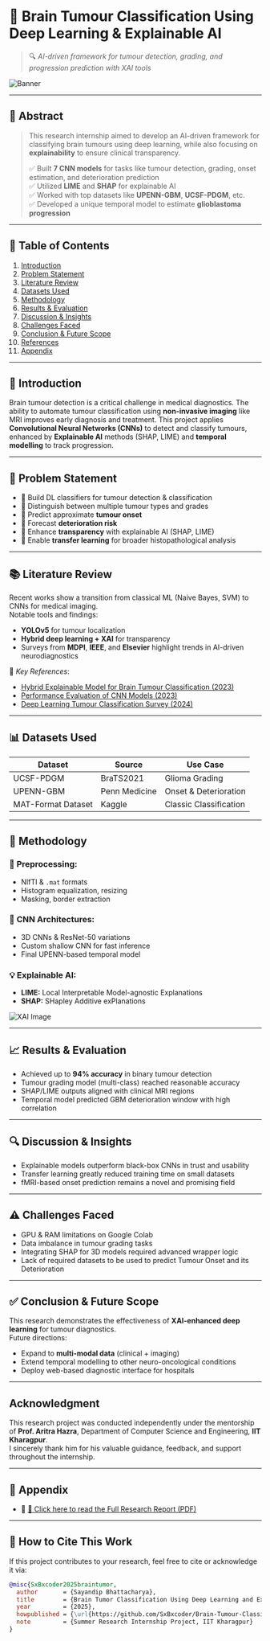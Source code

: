 # 🧠 **Brain Tumour Classification Using Deep Learning & Explainable AI**
> 🔍 *AI-driven framework for tumour detection, grading, and progression prediction with XAI tools*

![Banner](https://images.unsplash.com/photo-1581092334469-4c50f3b2d25c?auto=format&fit=crop&w=1350&q=80) 

---

## 🔬 **Abstract**
> This research internship aimed to develop an AI-driven framework for classifying brain tumours using deep learning, while also focusing on **explainability** to ensure clinical transparency.  
>
> ✅ Built **7 CNN models** for tasks like tumour detection, grading, onset estimation, and deterioration prediction  
> ✅ Utilized **LIME** and **SHAP** for explainable AI  
> ✅ Worked with top datasets like **UPENN-GBM**, **UCSF-PDGM**, etc.  
> ✅ Developed a unique temporal model to estimate **glioblastoma progression**

---

## 📁 **Table of Contents**
1. [Introduction](#introduction)
2. [Problem Statement](#problem-statement)
3. [Literature Review](#literature-review)
4. [Datasets Used](#datasets-used)
5. [Methodology](#methodology)
6. [Results & Evaluation](#results--evaluation)
7. [Discussion & Insights](#discussion--insights)
8. [Challenges Faced](#challenges-faced)
9. [Conclusion & Future Scope](#conclusion--future-scope)
10. [References](#references)
11. [Appendix](#appendix)

---

## 📌 __**Introduction**__

Brain tumour detection is a critical challenge in medical diagnostics. The ability to automate tumour classification using **non-invasive imaging** like MRI improves early diagnosis and treatment. This project applies **Convolutional Neural Networks (CNNs)** to detect and classify tumours, enhanced by **Explainable AI** methods (SHAP, LIME) and **temporal modelling** to track progression.

---

## 🎯 __**Problem Statement**__

- 🔹 Build DL classifiers for tumour detection & classification  
- 🔹 Distinguish between multiple tumour types and grades  
- 🔹 Predict approximate **tumour onset**  
- 🔹 Forecast **deterioration risk**  
- 🔹 Enhance **transparency** with explainable AI (SHAP, LIME)  
- 🔹 Enable **transfer learning** for broader histopathological analysis

---

## 📚 __**Literature Review**__

Recent works show a transition from classical ML (Naive Bayes, SVM) to CNNs for medical imaging.  
Notable tools and findings:

- **YOLOv5** for tumour localization  
- **Hybrid deep learning + XAI** for transparency  
- Surveys from **MDPI**, **IEEE**, and **Elsevier** highlight trends in AI-driven neurodiagnostics

📖 _Key References_:
- [Hybrid Explainable Model for Brain Tumour Classification (2023)](https://bmcmedinformdecismak.biomedcentral.com/articles/10.1186/s12911-023-02114-6)  
- [Performance Evaluation of CNN Models (2023)](https://pmc.ncbi.nlm.nih.gov/articles/PMC10453020/)  
- [Deep Learning Tumour Classification Survey (2024)](https://www.sciencedirect.com/science/article/pii/S1746809424008322)  

---

## 📊 __**Datasets Used**__

| Dataset | Source | Use Case |
|--------|--------|-----------|
| UCSF-PDGM | BraTS2021 | Glioma Grading |
| UPENN-GBM | Penn Medicine | Onset & Deterioration |
| MAT-Format Dataset | Kaggle | Classic Classification |

---

## 🧠 __**Methodology**__

### 🧹 **Preprocessing:**
- NIfTI & `.mat` formats
- Histogram equalization, resizing
- Masking, border extraction

### 🧠 **CNN Architectures:**
- 3D CNNs & ResNet-50 variations  
- Custom shallow CNN for fast inference  
- Final UPENN-based temporal model

### 💡 **Explainable AI:**
- **LIME:** Local Interpretable Model-agnostic Explanations  
- **SHAP:** SHapley Additive exPlanations  

![XAI Image](https://miro.medium.com/v2/resize:fit:1400/1*tPrfVu8YEdBMFvDYKPMgDQ.png)

---

## 📈 __**Results & Evaluation**__

- Achieved up to **94% accuracy** in binary tumour detection  
- Tumour grading model (multi-class) reached reasonable accuracy  
- SHAP/LIME outputs aligned with clinical MRI regions  
- Temporal model predicted GBM deterioration window with high correlation

---

## 🔍 __**Discussion & Insights**__

- Explainable models outperform black-box CNNs in trust and usability  
- Transfer learning greatly reduced training time on small datasets  
- fMRI-based onset prediction remains a novel and promising field  

---

## ⚠️ __**Challenges Faced**__

- GPU & RAM limitations on Google Colab  
- Data imbalance in tumour grading tasks  
- Integrating SHAP for 3D models required advanced wrapper logic
- Lack of required datasets to be used to predict Tumour Onset and its Deterioration

---

## ✅ __**Conclusion & Future Scope**__

This research demonstrates the effectiveness of **XAI-enhanced deep learning** for tumour diagnostics.  
Future directions:
- Expand to **multi-modal data** (clinical + imaging)  
- Extend temporal modelling to other neuro-oncological conditions  
- Deploy web-based diagnostic interface for hospitals

---

## Acknowledgment

This research project was conducted independently under the mentorship of **Prof. Aritra Hazra**, Department of Computer Science and Engineering, **IIT Kharagpur**.  
I sincerely thank him for his valuable guidance, feedback, and support throughout the internship.

---

## 📎 **Appendix**

- 📄 [📘 Click here to read the Full Research Report (PDF)](./Internship-Report.pdf)

---

## 📌 **How to Cite This Work**

If this project contributes to your research, feel free to cite or acknowledge it via:

```bibtex
@misc{SxBxcoder2025braintumor,
  author       = {Sayandip Bhattacharya},
  title        = {Brain Tumor Classification Using Deep Learning and Explainable AI},
  year         = {2025},
  howpublished = {\url{https://github.com/SxBxcoder/Brain-Tumour-Classification-Using-Deep-Learning-And-XAI}},
  note         = {Summer Research Internship Project, IIT Kharagpur}
}
